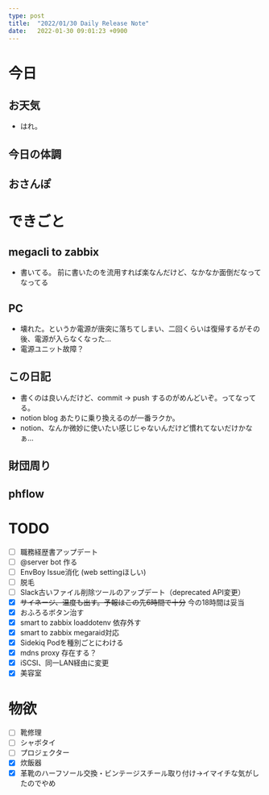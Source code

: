 ```yaml
---
type: post
title:  "2022/01/30 Daily Release Note"
date:   2022-01-30 09:01:23 +0900
---
```

# 今日

## お天気

* はれ。

## 今日の体調

## おさんぽ


# できごと

## megacli to zabbix

* 書いてる。 前に書いたのを流用すれば楽なんだけど、なかなか面倒だなってなってる

## PC

* 壊れた。というか電源が唐突に落ちてしまい、二回くらいは復帰するがその後、電源が入らなくなった…
* 電源ユニット故障？

## この日記

* 書くのは良いんだけど、commit -> push するのがめんどいぞ。ってなってる。
* notion blog あたりに乗り換えるのが一番ラクか。
* notion、なんか微妙に使いたい感じじゃないんだけど慣れてないだけかなぁ…

## 財団周り


## phflow


# TODO 

- [ ] 職務経歴書アップデート
- [ ] @server bot 作る
- [ ] EnvBoy Issue消化 (web settingほしい)
- [ ] 脱毛
- [ ] Slack古いファイル削除ツールのアップデート（deprecated API変更）
- [x] ~~サイネージ、温度も出す。予報はこの先6時間で十分~~ 今の18時間は妥当
- [x] おふろるボタン治す
- [x] smart to zabbix loaddotenv 依存外す
- [x] smart to zabbix megaraid対応
- [x] Sidekiq Podを種別ごとにわける
- [x] mdns proxy 存在する？
- [x] iSCSI、同一LAN経由に変更
- [x] 美容室

# 物欲

- [ ] 靴修理
- [ ] シャボタイ
- [ ] プロジェクター
- [x] 炊飯器
- [x] 革靴のハーフソール交換・ビンテージスチール取り付け→イマイチな気がしたのでやめ
